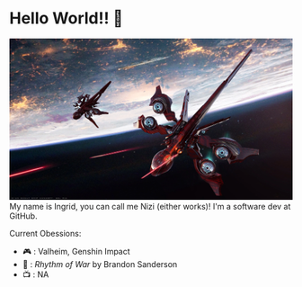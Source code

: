 # Hello World!! 👋
![banner](Khartu-Al.jpg)
My name is Ingrid, you can call me Nizi (either works)! I'm a software dev at GitHub. 

Current Obessions:
* 🎮  : Valheim, Genshin Impact
* 📖  : _Rhythm of War_ by Brandon Sanderson
* 📺  : NA
<!--
**xiaonile/xiaonile** is a ✨ _special_ ✨ repository because its `README.md` (this file) appears on your GitHub profile.

Here are some ideas to get you started:

- 🔭 I’m currently working on ...
- 🌱 I’m currently learning ...
- 👯 I’m looking to collaborate on ...
- 🤔 I’m looking for help with ...
- 💬 Ask me about ...
- 📫 How to reach me: ...
- 😄 Pronouns: ...
- ⚡ Fun fact: ...
-->
